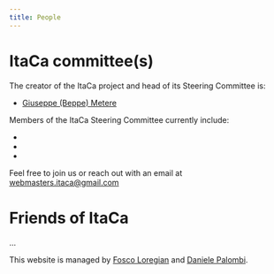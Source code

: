 ```yaml
---
title: People
---
```

# ItaCa committee(s)

The creator of the ItaCa project and head of its Steering Committee is:

- [Giuseppe (Beppe) Metere](http://math.unipa.it/metere)

Members of the ItaCa Steering Committee currently include:

- 
- 
- 

Feel free to join us or reach out with an email at [webmasters.itaca@gmail.com](mailto:webmasters.itaca@gmail.com)

# Friends of ItaCa

...






This website is managed by [Fosco Loregian](https://tetrapharmakon.github.io) and [Daniele Palombi](https://dpl0a.github.io). 
